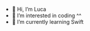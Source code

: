 - 👋 Hi, I’m Luca
- 👀 I’m interested in coding ^^
- 🌱 I’m currently learning Swift

<!---
chronus04/chronus04 is a ✨ special ✨ repository because its `README.md` (this file) appears on your GitHub profile.
You can click the Preview link to take a look at your changes.
--->
